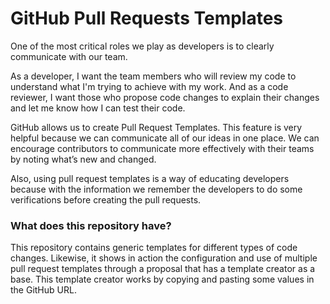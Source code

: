 # GitHub Pull Requests Templates

One of the most critical roles we play as developers is to clearly communicate with our team.

As a developer, I want the team members who will review my code to understand what I'm trying to achieve with my work. And as a code reviewer, I want those who propose code changes to explain their changes and let me know how I can test their code.

GitHub allows us to create Pull Request Templates. This feature is very helpful because we can communicate all of our ideas in one place. We can encourage contributors to communicate more effectively with their teams by noting what’s new and changed.

Also, using pull request templates is a way of educating developers because with the information we remember the developers to do some verifications before creating the pull requests.

### What does this repository have?

This repository contains generic templates for different types of code changes. Likewise, it shows in action the configuration and use of multiple pull request templates through a proposal that has a template creator as a base. This template creator works by copying and pasting some values in the GitHub URL.
